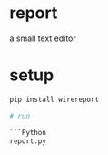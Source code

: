 # report

a small text editor

# setup

```Bash
pip install wirereport

# run

```Python
report.py
```
